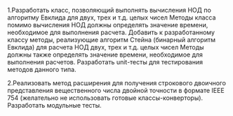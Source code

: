 1.Разработать класс, позволяющий выполнять вычисления НОД по алгоритму Евклида для двух, трех и т.д. 
целых чисел Методы класса помимо вычисления НОД должны определять значение времени, необходимое для
выполнения расчета. Добавить к разработанному классу методы, реализующие алгоритм Стейна 
(бинарный алгоритм Евклида) для расчета НОД двух, трех и т.д. целых чисел Методы должны также 
определять значение времени, необходимое для выполнения расчетов. Разработать unit-тесты для 
тестирования методов данного типа.

2.Реализовать метод расширения для получения строкового двоичного представления вещественного числа
двойной точности в формате IEEE 754 (желательно не использовать готовые классы-конверторы). 
Разработать модульные тесты. 
